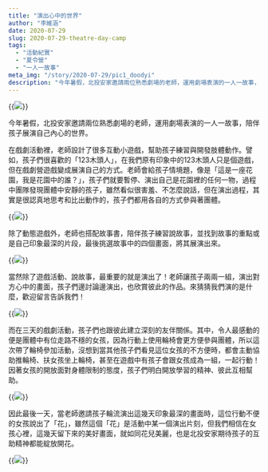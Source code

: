 ```yaml
---
title: "演出心中的世界"
author: "李維涵"
date: 2020-07-29
slug: 2020-07-29-theatre-day-camp
tags:
  - "活動紀實"
  - "夏令營"
  - "一人一故事"
meta_img: "/story/2020-07-29/pic1_doodyi"
description: "今年暑假，北投安家邀請兩位熟悉劇場的老師，運用劇場表演的一人一故事，陪伴孩子展演自己內心的世界。來看看孩子們都做了哪些事吧！"
---
```

{{<img src="/story/2020-07-29/pic1_doodyi" caption="暑假舉辦的戲劇營隊：Playback魔法故事學院">}}

今年暑假，北投安家邀請兩位熟悉劇場的老師，運用劇場表演的一人一故事，陪伴孩子展演自己內心的世界。

在戲劇活動裡，老師設計了很多互動小遊戲，幫助孩子練習與開發肢體動作。譬如，孩子們很喜歡的「123木頭人」，在我們原有印象中的123木頭人只是個遊戲，但在戲劇營遊戲變成展演自己的方式。老師會給孩子情境題，像是「這是一座花園，我是花園中的誰？」，孩子們就要暫停、演出自己是花園裡的任何一物，過程中團隊發現團體中安靜的孩子，雖然看似很害羞、不怎麼說話，但在演出過程，其實是很認真地思考和比出動作的，孩子們都用各自的方式參與著團體。

{{<img src="/story/2020-07-29/pic2_lyqled" caption="孩子最喜歡的動態活動遊戲。有123木頭人，或是練習演出別人說的動作，孩子們邊玩邊學習。">}}

除了動態遊戲外，老師也搭配故事書，陪伴孩子練習說故事，並找到故事的重點或是自己印象最深的片段，最後挑選故事中的四個畫面，將其展演出來。

{{<img src="/story/2020-07-29/pic3_pfzri4" caption="孩子們輪流說故事，找到故事中最深刻的部分">}}

當然除了遊戲活動、說故事，最重要的就是演出了！老師讓孩子兩兩一組，演出對方心中的畫面，孩子們邊討論邊演出，也欣賞彼此的作品。來猜猜我們演的是什麼，歡迎留言告訴我們！

{{<img src="/story/2020-07-29/pic4_qjafx0" caption="演出對方心中的畫面">}}

而在三天的戲劇活動，孩子們也跟彼此建立深刻的友伴關係。其中，令人最感動的便是團體中有位走路不穩的女孩，因為行動上使用輪椅會更方便參與團體，所以這次帶了輪椅參加活動，沒想到當其他孩子們看見這位女孩的不方便時，都會主動協助推輪椅、扶女孩坐上輪椅，甚至在遊戲中有孩子會跟女孩成為一組，一起行動！因著女孩的開放面對身體限制的態度，孩子們明白開放學習的精神、彼此互相幫助。

{{<img src="/story/2020-07-29/pic5_mgg55c" caption="最美的互助時刻">}}

因此最後一天，當老師邀請孩子輪流演出這幾天印象最深的畫面時，這位行動不便的女孩說出了「花」，雖然這個「花」是活動中某一個演出片刻，但我們相信在女孩心裡，這幾天留下來的美好畫面，就如同花兒美麗，也是北投安家期待孩子的互助精神都能綻放開花。

{{<img src="/story/2020-07-29/pic6_dq32qm" caption="展演時刻，有孩子印象最深的是花，大家印象深刻的畫面都不同">}}
